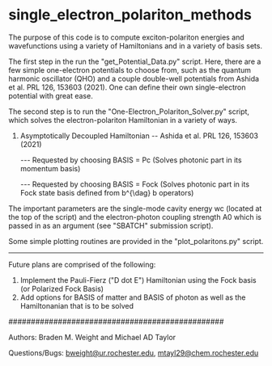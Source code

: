 # single_electron_polariton_methods

The purpose of this code is to compute exciton-polariton energies and wavefunctions using a variety of Hamiltonians and in a variety of basis sets.

The first step in the run the "get_Potential_Data.py" script. Here, there are a few simple one-electron potentials to choose from, such as the quantum harmonic oscillator (QHO) and a couple double-well potentials from  Ashida et al. PRL 126, 153603 (2021). One can define their own single-electron potential with great ease.

The second step is to run the "One-Electron_Polariton_Solver.py" script, which solves the electron-polariton Hamiltonian in a variety of ways.
  1. Asymptotically Decoupled Hamiltonian -- Ashida et al. PRL 126, 153603 (2021)
 
      --- Requested by choosing BASIS = Pc (Solves photonic part in its momentum basis)
      
      --- Requested by choosing BASIS = Fock (Solves photonic part in its Fock state basis defined from b^{\dag} b operators)
 
 The important parameters are the single-mode cavity energy wc (located at the top of the script) and the electron-photon coupling strength A0 which is passed in as an argument (see "SBATCH" submission script).
 
 Some simple plotting routines are provided in the "plot_polaritons.py" script.
 
 
 
**************************************
Future plans are comprised of the following:
  1. Implement the Pauli-Fierz ("D dot E") Hamiltonian using the Fock basis (or Polarized Fock Basis)
  2. Add options for BASIS of matter and BASIS of photon as well as the Hamiltonanian that is to be solved





################################################

Authors: Braden M. Weight and Michael AD Taylor

Questions/Bugs: bweight@ur.rochester.edu, mtayl29@chem.rochester.edu
